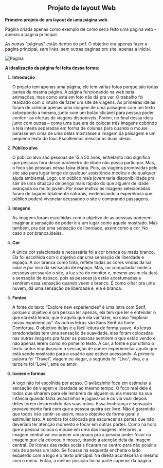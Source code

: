 <h2 style="text-align: center">
    Projeto de layout Web
</h2>

<p>
    <b>
        Primeiro projeto de um layout de uma página web.
    </b>
</p>
<p>
    Página criada apenas como exemplo de como seria feito uma página web - apenas a pagina principal.
</p>

<p>
    As outras "páginas" estão dentro do pdf. O objetivo era apenas fazer a pagina principal, sem links, sem outras paginas pro site, apenas a inicial.
</p>



![Página](https://user-images.githubusercontent.com/63010902/111461011-73a46900-86fb-11eb-9c78-6f40cc07a45f.jpg)


<p>
    <b>
        A idealização da página foi feita dessa forma:
    </b>
</p>

<ol>
	<li>
        <b>
            Introdução
        </b>
    </li>
    <p>
        O projeto tem apenas uma página, ele tem várias fotos porque são todas partes da mesma página. A página funcionando na web teria animações, mas como está em foto não dá pra ver.
O trabalho foi realizado com o intuito de fazer um site de viagens. As primeiras ideias foram de colocar apenas uma imagem de uma paisagem com um texto sobrepondo a mesma, junto com um botão clicável para pessoa poder conferir as ofertas de viagens disponíveis. Porém, no final dessa ideia junto com outras – como uma que era de colocar três imagens cobrindo a tela inteira separadas em forma de colunas para quando o mouse parasse em cima de uma delas mostrasse a imagem da paisagem e um pequeno texto do tour. Escolhemos mesclar as duas ideias.
    </p>
    <li>
		<b>
    		Público alvo
		</b>
	</li>
    <p>
    O público alvo são pessoas de 15 a 50 anos, entretanto não significa que pessoas fora desse parâmetro de idade não possa participar. Mas, o foco são pessoas nessa faixa etária. Pois, as viagens promovidas pelo site são para lugar longe de qualquer assistência medica e de qualquer ajuda ambiental. Logo, um público mais jovem teria disponibilidade pra sair de uma situação de perigo mais rápido do que alguém de idade avançada ou muito jovem.
        Por esse motivo as imagens selecionadas foram de lugares totalmente naturais, evidenciando a experiência que público poderá vivenciar acessando o site e comprando passagens.
	</p>
    <li>
    <b>
        Imagens
    </b>
</li>
<p>
    As imagens foram escolhidas com o objetivo de as pessoas poderem imaginar a sensação de poder ir a um lugar como aquele mostrado. Mas também, pra dar uma sensação de liberdade, assim como a cor. No caso a cor branca.ideias.
</p>
    <li>
    <b>
        Cor
    </b>
</li>
    <p>
    A única cor selecionada e necessária foi a cor branca ou matiz branco. Ela foi escolhida com o objetivo dar uma sensação de liberdade e espaço. A cor branca como tinta, reflete todas as cores vindas da luz solar e por isso da sensação de espaço. Mas, no computador onde a pessoas acessarão o site, a luz vira do monitor e, mesmo assim ela dará a sensação de espaço, pois as pessoas já estão acostumadas a sentirem essa sensação quando veem o branco. É como olhar pra uma nuvem, dá uma sensação de liberdade e, ela é branca.
</p>
    <li>
    <b>
        Fontes
    </b>
</li>
<p>
    A fonte do texto “Explore new experiencies” é uma letra com Serif, porque o objetivo é pra pessoa ler apenas, ela tem que ler e entender o que ela está lendo, que é aquilo que ela vai fazer, no caso “explorar novas experiencias”.
    As outras letras são Sans Serif da fonte: Comfortaa. O objetivo delas é a fácil leitura de forma suave. As letras arredondadas tem uma sensação de suavidade, elas foram colocadas nas outras imagens pra fazer as pessoas sentirem o que estão vendo e não apenas lerem como no primeiro texto. A cor, a fonte e por ultimo o texto juntos impulsionam a sensação de querer experimentar aquilo que está sendo mostrado para o usuário que estiver acessando. A primeira palavra foi “Travel”, viagem ou viagar, a segunda foi “Live”, viva, e a terceira foi “Love”, ame ou amor.
    </p>
    <li>
    	<b>
        	Icones e formas
    	</b>
</li>
<p>
    A logo não foi escolhida por acaso. O aviãozinho foca em estimular a sensação de viagem e liberdade ao mesmo tempo. O foco real dele é todos que olharem para ele lembrem de alguém ou ela mesma na sua infância quando fazia aviãozinhos e jogava-os e os via voar depois deles terem desprendido das suas mãos.
    Essa lembrança e sensação provavelmente fará com que a pessoa queira ser livre. Não é garantido que todos irão sentir-se assim, mas o objetivo de forma geral é estimular isso.
A sombra foi colocada pra escurecer as partes que não deveriam ter atenção momento e focar em outras partes. Como na hora que a pessoa coloca o mouse em uma das imagens inferiores, a imagem central vai escurecer um pouco pra a pessoa poder focar na imagem que ela colocou o mouse, tirando a atenção dela da imagem central.
Os ícones das redes sociais ficaram no centro para não poluir a tela de apenas um lado. Se ficasse na esquerda encheria o lado esquerdo com a logo e o texto principal. Na direita aconteceria o mesmo com o menu. Então, a melhor posição foi na parte superior da página.
    </p>
    </ol>